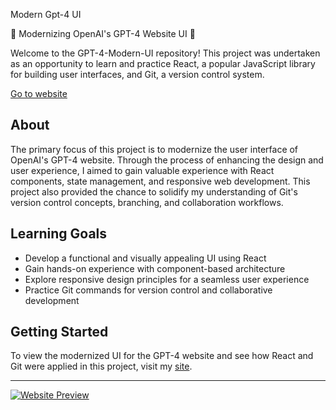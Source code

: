 Modern Gpt-4 UI

🚀 Modernizing OpenAI's GPT-4 Website UI 🚀

Welcome to the GPT-4-Modern-UI repository! This project was undertaken as an opportunity to learn and practice React, a popular JavaScript library for building user interfaces, and Git, a version control system.

[Go to website](https://gpt-4-modern-ui.vercel.app/)

## About

The primary focus of this project is to modernize the user interface of OpenAI's GPT-4 website. Through the process of enhancing the design and user experience, I aimed to gain valuable experience with React components, state management, and responsive web development. This project also provided the chance to solidify my understanding of Git's version control concepts, branching, and collaboration workflows.

## Learning Goals

- Develop a functional and visually appealing UI using React
- Gain hands-on experience with component-based architecture
- Explore responsive design principles for a seamless user experience
- Practice Git commands for version control and collaborative development

## Getting Started

To view the modernized UI for the GPT-4 website and see how React and Git were applied in this project, visit my [site](https://gpt-4-modern-ui.vercel.app/).

---

[![Website Preview](https://raw.githubusercontent.com/Kirzyx/GPT-4-Modern-UI/master/preview.PNG)](https://gpt-4-modern-ui.vercel.app/)
